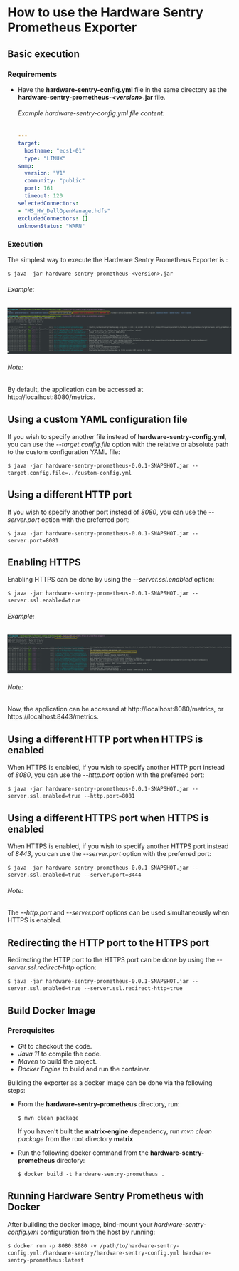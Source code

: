 # How to use the Hardware Sentry Prometheus Exporter

  ## Basic execution

   ### Requirements

   - Have the **hardware-sentry-config.yml** file
     in the same directory as the **hardware-sentry-prometheus-_\<version\>_.jar** file.<br>
   
     ###### Example hardware-sentry-config.yml file content:
     ```yaml
     ---
     target:
       hostname: "ecs1-01"
       type: "LINUX"
     snmp:
       version: "V1"
       community: "public"
       port: 161
       timeout: 120
     selectedConnectors:
     - "MS_HW_DellOpenManage.hdfs"
     excludedConnectors: []
     unknownStatus: "WARN"
     ```

   ### Execution
   The simplest way to execute the Hardware Sentry Prometheus Exporter is :

   ```shell script
   $ java -jar hardware-sentry-prometheus-<version>.jar
   ```

   ###### Example:
   ![basic_execution](images/basic_execution.png)
   
   ###### Note:
   By default, the application can be accessed at http://localhost:8080/metrics.

  ## Using a custom YAML configuration file
  If you wish to specify another file instead of **hardware-sentry-config.yml**,
  you can use the _--target.config.file_ option
  with the relative or absolute path to the custom configuration YAML file:
  
  ```shell script
  $ java -jar hardware-sentry-prometheus-0.0.1-SNAPSHOT.jar --target.config.file=../custom-config.yml
  ```

  ## Using a different HTTP port
  If you wish to specify another port instead of _8080_,
  you can use the _--server.port_ option with the preferred port:
  
  ```shell script
  $ java -jar hardware-sentry-prometheus-0.0.1-SNAPSHOT.jar --server.port=8081
  ```

  ## Enabling HTTPS
  Enabling HTTPS can be done by using the _--server.ssl.enabled_ option:
  
  ```shell script
  $ java -jar hardware-sentry-prometheus-0.0.1-SNAPSHOT.jar --server.ssl.enabled=true
  ```
   ###### Example:
   ![enabling_https](images/enabling_https.png)
   
   ###### Note:
   Now, the application can be accessed at http://localhost:8080/metrics, or https://localhost:8443/metrics.

  ## Using a different HTTP port when HTTPS is enabled
  When HTTPS is enabled, if you wish to specify another HTTP port instead of _8080_,
  you can use the _--http.port_ option with the preferred port:
  
  ```shell script
  $ java -jar hardware-sentry-prometheus-0.0.1-SNAPSHOT.jar --server.ssl.enabled=true --http.port=8081
  ```
  ## Using a different HTTPS port when HTTPS is enabled
  When HTTPS is enabled, if you wish to specify another HTTPS port instead of _8443_,
  you can use the _--server.port_ option with the preferred port:
  
  ```shell script
  $ java -jar hardware-sentry-prometheus-0.0.1-SNAPSHOT.jar --server.ssl.enabled=true --server.port=8444
  ```
   ###### Note:
   The _--http.port_ and _--server.port_ options can be used simultaneously when HTTPS is enabled.

  ## Redirecting the HTTP port to the HTTPS port
  Redirecting the HTTP port to the HTTPS port can be done by using the _--server.ssl.redirect-http_ option:
  
  ```shell script
  $ java -jar hardware-sentry-prometheus-0.0.1-SNAPSHOT.jar --server.ssl.enabled=true --server.ssl.redirect-http=true
  ```
  ## Build Docker Image
  ### Prerequisites
  - *Git* to checkout the code.
  - *Java 11* to compile the code.
  - *Maven* to build the project.
  - *Docker Engine* to build and run the container.
  
  Building the exporter as a docker image can be done via the following steps:

  - From the **hardware-sentry-prometheus** directory, run:
    ```shell script
    $ mvn clean package
    ```
    If you haven't built the **matrix-engine** dependency, run *mvn clean package* from the root directory **matrix**

  - Run the following docker command from the **hardware-sentry-prometheus** directory:
    ```shell script
    $ docker build -t hardware-sentry-prometheus .
    ```

  ## Running Hardware Sentry Prometheus with Docker
  After building the docker image, bind-mount your *hardware-sentry-config.yml* configuration from the host by running:

  ```shell script
  $ docker run -p 8080:8080 -v /path/to/hardware-sentry-config.yml:/hardware-sentry/hardware-sentry-config.yml hardware-sentry-prometheus:latest
  ```